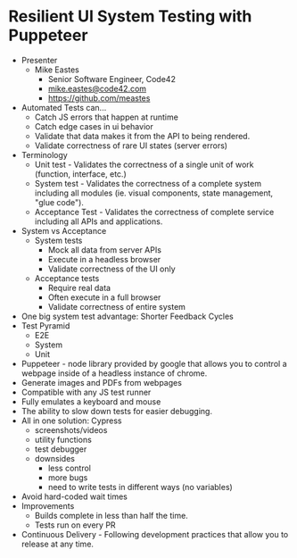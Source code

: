 # Resilient UI System Testing with Puppeteer

* Presenter
  * Mike Eastes
    * Senior Software Engineer, Code42
    * mike.eastes@code42.com
    * <https://github.com/meastes>
* Automated Tests can...
  * Catch JS errors that happen at runtime
  * Catch edge cases in ui behavior
  * Validate that data makes it from the API to being rendered.
  * Validate correctness of rare UI states (server errors)
* Terminology
  * Unit test - Validates the correctness of a single unit of work (function, interface, etc.)
  * System test - Validates the correctness of a complete system including all modules (ie. visual components, state management, "glue code").
  * Acceptance Test - Validates the correctness of complete service including all APIs and applications.
* System vs Acceptance
  * System tests
    * Mock all data from server APIs
    * Execute in a headless browser
    * Validate correctness of the UI only
  * Acceptance tests
    * Require real data
    * Often execute in a full browser
    * Validate correctness of entire system
* One big system test advantage: Shorter Feedback Cycles
* Test Pyramid
  * E2E
  * System
  * Unit
* Puppeteer - node library provided by google that allows you to control a webpage inside of a headless instance of chrome.
* Generate images and PDFs from webpages
* Compatible with any JS test runner
* Fully emulates a keyboard and mouse
* The ability to slow down tests for easier debugging.
* All in one solution: Cypress
  * screenshots/videos
  * utility functions
  * test debugger
  * downsides
    * less control
    * more bugs
    * need to write tests in different ways (no variables)
* Avoid hard-coded wait times
* Improvements
  * Builds complete in less than half the time.
  * Tests run on every PR
* Continuous Delivery - Following development practices that allow you to release at any time.

